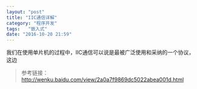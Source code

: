 ```yaml
---
layout: "post"
title: "IIC通信详解"
category: "程序开发"
tags:   "嵌入式"
date: "2016-10-20 21:59"
---
```


我们在使用单片机的过程中，IIC通信可以说是最被广泛使用和采纳的一个协议，这边


<!-- more -->


> 参考链接：
> http://wenku.baidu.com/view/2a0a7f9869dc5022abea001d.html
